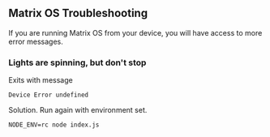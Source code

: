 ## Matrix OS Troubleshooting

If you are running Matrix OS from your device, you will have access to more error messages.

### Lights are spinning, but don't stop

Exits with message
```
Device Error undefined
```
Solution. Run again with environment set.
```
NODE_ENV=rc node index.js
```
